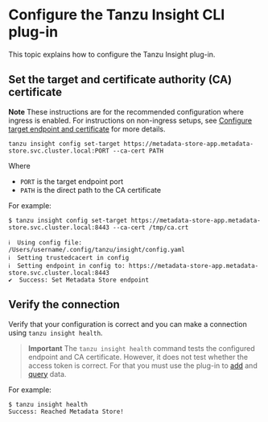 # Configure the Tanzu Insight CLI plug-in

This topic explains how to configure the Tanzu Insight plug-in.

## <a id='set-tar-cert'></a>Set the target and certificate authority (CA) certificate

**Note** These instructions are for the recommended configuration where ingress is enabled. For
instructions on non-ingress setups,
see [Configure target endpoint and certificate](../../scst-store/using-encrypted-connection.hbs.md#additional-resources)
for more details.

```console
tanzu insight config set-target https://metadata-store-app.metadata-store.svc.cluster.local:PORT --ca-cert PATH
```

Where

- `PORT` is the target endpoint port
- `PATH` is the direct path to the CA certificate

For example:

```console
$ tanzu insight config set-target https://metadata-store-app.metadata-store.svc.cluster.local:8443 --ca-cert /tmp/ca.crt

ℹ  Using config file: /Users/username/.config/tanzu/insight/config.yaml
ℹ  Setting trustedcacert in config
ℹ  Setting endpoint in config to: https://metadata-store-app.metadata-store.svc.cluster.local:8443
✔  Success: Set Metadata Store endpoint
```

## <a id='check-con'></a>Verify the connection

Verify that your configuration is correct and you can make a connection using `tanzu insight health`.

> **Important** The `tanzu insight health` command tests the configured endpoint and CA certificate.
> However, it does not test whether the access token is correct.
> For that you must use the plug-in to [add](add-data.hbs.md) and [query](query-data.hbs.md) data.

For example:

```console
$ tanzu insight health
Success: Reached Metadata Store!
```
